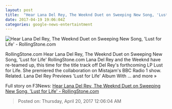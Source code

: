 ```yaml
---
layout: post
title:  "Hear Lana Del Rey, The Weeknd Duet on Sweeping New Song, 'Lust for Life' - RollingStone.com"
date: 2017-04-19 19:06:04Z
categories: google-news-entertaintment
---
```


![Hear Lana Del Rey, The Weeknd Duet on Sweeping New Song, 'Lust for Life' - RollingStone.com](http://img.wennermedia.com/social/rs-lana-del-rey-the-weeknd-40d7c3a6-f7a4-4433-8e2e-4589f825372a.jpg)

RollingStone.com Hear Lana Del Rey, The Weeknd Duet on Sweeping New Song, 'Lust for Life' RollingStone.com Lana Del Rey and the Weeknd have re-teamed up, this time for the title track off Del Rey's forthcoming LP Lust for Life. She premiered the collaboration on Mistajam's BBC Radio 1 show. Related. Lana Del Rey Previews 'Lust for Life' Album With ... and more »


Full story on F3News: [Hear Lana Del Rey, The Weeknd Duet on Sweeping New Song, 'Lust for Life' - RollingStone.com](http://www.f3nws.com/n/n2PUQC)

> Posted on: Thursday, April 20, 2017 12:06:04 AM
